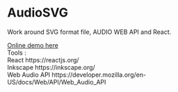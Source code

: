 # AudioSVG


Work around SVG format file, AUDIO WEB API and React.

<div><a href="https://d3h4s.csb.app/">Online demo here</a></div>

<div>Tools :</div>
<div>React https://reactjs.org/</div>
<div>Inkscape https://inkscape.org/</div>
<div>Web Audio API https://developer.mozilla.org/en-US/docs/Web/API/Web_Audio_API</div>








